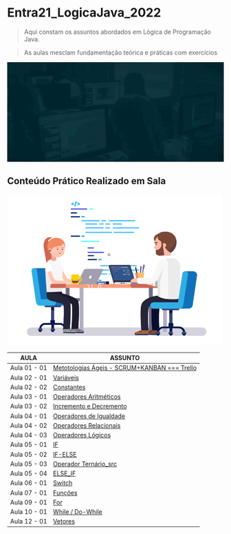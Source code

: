 # Entra21_LogicaJava_2022

> Aqui constam os assuntos abordados em Lógica de Programação Java.

> As aulas mesclam fundamentação teórica e práticas com exercícios

![Gif Entra21](/entra21.gif)


## Conteúdo Prático Realizado em Sala
 
<a href="#"><img  src="giphy.gif" width="500 " height="350" /></a>

| AULA | ASSUNTO |
|------|---------|
|Aula 01 - 01|[Metotologias Ágeis - SCRUM+KANBAN === Trello](https://trello.com/b/v8uWxawZ/entra21-2022)
|Aula 02 - 01|[Variáveis](./Aula02%20-%2001%20-%20Variaveis/)                                    
|Aula 02 - 02|[Constantes](./Aula02%20-%2002%20-%20Constantes/)
|Aula 03 - 01|[Operadores Aritméticos](./Aula03%20-%2001%20-%20OperadoresAritmeticos/)
|Aula 03 - 02|[Incremento e Decremento](./Aula03%20-%2002%20-%20IncrementoDecremento/)
|Aula 04 - 01|[Operadores de Igualdade](./Aula04%20-%2001%20-%20OperadoresDeIgualdade/)
|Aula 04 - 02|[Operadores Relacionais](./Aula04%20-%2002%20-%20OperadoresRelacionais/)
|Aula 04 - 03|[Operadores Lógicos](./Aula04%20-%2003%20-%20OperadoresLogicos/)
|Aula 05 - 01|[IF](./Aula05%20-%2001%20-%20IF/)
|Aula 05 - 02|[IF-ELSE](./Aula05%20-%2002%20-%20ifElse/)
|Aula 05 - 03|[Operador Ternário_src](./Aula05%20-%2003%20-%20OperadorTernario/)
|Aula 05 - 04|[ELSE_IF](./Aula05%20-%2004%20%20-%20ElseIF/)
|Aula 06 - 01|[Switch](./Aula06%20-%2001%20-%20Switch/)
|Aula 07 - 01|[Funções](./Aula07%20-%2001%20-%20Funcoes/)
|Aula 09 - 01|[For](./Aula09%20-%20For/)
|Aula 10 - 01|[While / Do-While](./Aula10%20-%2001%20-%20While/)
|Aula 12 - 01|[Vetores](./Aula12%20-%2001%20-%20Vetores/)